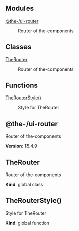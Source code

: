 <!--- Code generated by @the-/script-doc. DO NOT EDIT. -->

## Modules

<dl>
<dt><a href="#module_@the-/ui-router">@the-/ui-router</a></dt>
<dd><p>Router of the-components</p>
</dd>
</dl>

## Classes

<dl>
<dt><a href="#TheRouter">TheRouter</a></dt>
<dd><p>Router of the-components</p>
</dd>
</dl>

## Functions

<dl>
<dt><a href="#TheRouterStyle">TheRouterStyle()</a></dt>
<dd><p>Style for TheRouter</p>
</dd>
</dl>

<a name="module_@the-/ui-router"></a>

## @the-/ui-router
Router of the-components

**Version**: 15.4.9  
<a name="TheRouter"></a>

## TheRouter
Router of the-components

**Kind**: global class  
<a name="TheRouterStyle"></a>

## TheRouterStyle()
Style for TheRouter

**Kind**: global function  
